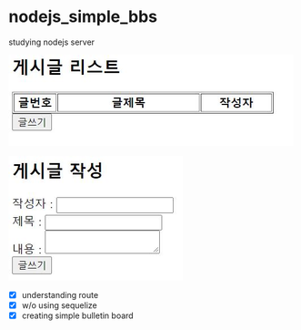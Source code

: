# nodejs_simple_bbs

studying nodejs server

![Image of screen](./bbs/img/list.jpg)

![Image of input](./bbs/img/input.jpg)

- [x] understanding route
- [x] w/o using sequelize
- [x] creating simple bulletin board
